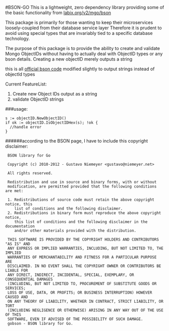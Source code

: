 #BSON-GO
This is a lightweight, zero dependency library providing some of the basic functionality from [labix.org/v2/mgo/bson](labix.org/v2/mgo/bson)

This package is primarily for those wanting to keep their microservices loosely-coupled from their database service layer
Therefore it is prudent to avoid using special types that are invariably tied to a specific database technology.

The purpose of this package is to provide the ability to create and validate Mongo ObjectIDs without having to actually deal with ObjectID types or any bson details. Creating a new objectID merely outputs a string

this is all [official bson code](labix.org/v2/mgo/bson) modified slightly to output strings instead of objectId types

Current FeatureList:  
1. Create new Object IDs output as a string  
2. validate ObjectID strings  

###usage:
```
s := objectID.NewObjectID()
if ok := objectID.IsObjectIDHex(s); !ok {
  //handle error
}
```

######according to the BSON page, I have to include this copyright disclaimer:



```
 BSON library for Go

 Copyright (c) 2010-2012 - Gustavo Niemeyer <gustavo@niemeyer.net>

 All rights reserved.

 Redistribution and use in source and binary forms, with or without
 modification, are permitted provided that the following conditions are met:

 1. Redistributions of source code must retain the above copyright notice, this
    list of conditions and the following disclaimer.
 2. Redistributions in binary form must reproduce the above copyright notice,
    this list of conditions and the following disclaimer in the documentation
    and/or other materials provided with the distribution.

 THIS SOFTWARE IS PROVIDED BY THE COPYRIGHT HOLDERS AND CONTRIBUTORS "AS IS" AND
 ANY EXPRESS OR IMPLIED WARRANTIES, INCLUDING, BUT NOT LIMITED TO, THE IMPLIED
 WARRANTIES OF MERCHANTABILITY AND FITNESS FOR A PARTICULAR PURPOSE ARE
 DISCLAIMED. IN NO EVENT SHALL THE COPYRIGHT OWNER OR CONTRIBUTORS BE LIABLE FOR
 ANY DIRECT, INDIRECT, INCIDENTAL, SPECIAL, EXEMPLARY, OR CONSEQUENTIAL DAMAGES
 (INCLUDING, BUT NOT LIMITED TO, PROCUREMENT OF SUBSTITUTE GOODS OR SERVICES;
 LOSS OF USE, DATA, OR PROFITS; OR BUSINESS INTERRUPTION) HOWEVER CAUSED AND
 ON ANY THEORY OF LIABILITY, WHETHER IN CONTRACT, STRICT LIABILITY, OR TORT
 (INCLUDING NEGLIGENCE OR OTHERWISE) ARISING IN ANY WAY OUT OF THE USE OF THIS
 SOFTWARE, EVEN IF ADVISED OF THE POSSIBILITY OF SUCH DAMAGE.
 gobson - BSON library for Go.
 ```
